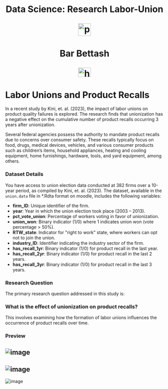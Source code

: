 
<h1 align="center">Data Science: Research Labor-Union<p align="center">
</a> <a href="https://www.r-project.org/" target="_blank" rel="noreferrer"> <img src="https://upload.wikimedia.org/wikipedia/commons/thumb/1/1b/R_logo.svg/724px-R_logo.svg.png" alt="python" width="40" height="40"/> </a>
</h1>

<h1 align="center">Bar Bettash<p align="center">
<a href="https://www.linkedin.com/in/barbettash/" target="blank"><img align="center" src="https://raw.githubusercontent.com/rahuldkjain/github-profile-readme-generator/master/src/images/icons/Social/linked-in-alt.svg" alt="https://www.linkedin.com/in/barbettash/" height="30" width="40" /></a>
</h1>

# Labor Unions and Product Recalls

In a recent study by Kini, et. al. (2023), the impact of labor unions on product quality failures is explored. The research finds that unionization has a negative effect on the cumulative number of product recalls occurring 3 years after unionization. 

Several federal agencies possess the authority to mandate product recalls due to concerns over consumer safety. These recalls typically focus on food, drugs, medical devices, vehicles, and various consumer products such as children’s items, household appliances, heating and cooling equipment, home furnishings, hardware, tools, and yard equipment, among others.

### Dataset Details
You have access to union election data conducted at 382 firms over a 10-year period, as compiled by Kini, et. al. (2023). The dataset, available in the `union.data` file in *.Rdta format on moodle, includes the following variables:
- **firm_ID**: Unique identifier of the firm.
- **year**: Year in which the union election took place (2003 – 2013).
- **pct_vote_union**: Percentage of workers voting in favor of unionization.
- **union_won**: Binary indicator (1/0) where 1 indicates union won (vote percentage > 50%).
- **RTW_state**: Indicator for "right to work" state, where workers can opt not to join the union.
- **industry_ID**: Identifier indicating the industry sector of the firm.
- **has_recall_1yr**: Binary indicator (1/0) for product recall in the last year.
- **has_recall_2yr**: Binary indicator (1/0) for product recall in the last 2 years.
- **has_recall_3yr**: Binary indicator (1/0) for product recall in the last 3 years.

### Research Question
The primary research question addressed in this study is: 
### What is the effect of unionization on product recalls? 
This involves examining how the formation of labor unions influences the occurrence of product recalls over time.

### Preview
![image](https://github.com/Bar-Bettash/Data_Science_Research_LaborUnion/assets/112887045/7d6da2f2-cebf-4197-98a5-068d6b8c1106)
---------------------------
![image](https://github.com/Bar-Bettash/Data_Science_Research_LaborUnion/assets/112887045/43c4f982-4b35-4f36-bc3a-686ef29087a5)
---------------------------
![image](https://github.com/Bar-Bettash/Data_Science_Research_LaborUnion/assets/112887045/0b052f8f-88bb-478c-8e91-f863c4207e56)


